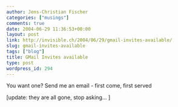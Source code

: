```yaml
---
author: Jens-Christian Fischer
categories: ["musings"]
comments: true
date: 2004-06-29 11:36:53+00:00
layout: post
link: http://invisible.ch/2004/06/29/gmail-invites-available/
slug: gmail-invites-available
tags: ["blog"]
title: GMail Invites available
type: post
wordpress_id: 294
---
```


You want one? Send me an email - first come, first served

[update: they are all gone, stop asking... ]
